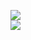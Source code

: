 [![](https://img.shields.io/badge/Made%20With-Github%20Spray-lightgrey.svg?style=for-the-badge&logo=github)](https://github.com/Annihil/github-spray#17232)  
[![](https://i.imgur.com/2DrTn0Z.gif)](https://github.com/Annihil/github-spray)